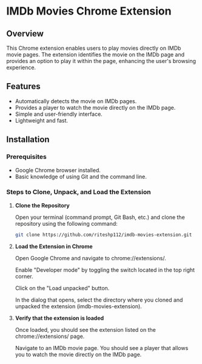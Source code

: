 # IMDb Movies Chrome Extension

## Overview

This Chrome extension enables users to play movies directly on IMDb movie pages. The extension identifies the movie on the IMDb page and provides an option to play it within the page, enhancing the user's browsing experience.

## Features

- Automatically detects the movie on IMDb pages.
- Provides a player to watch the movie directly on the IMDb page.
- Simple and user-friendly interface.
- Lightweight and fast.

## Installation

### Prerequisites

- Google Chrome browser installed.
- Basic knowledge of using Git and the command line.

### Steps to Clone, Unpack, and Load the Extension

1. **Clone the Repository**

   Open your terminal (command prompt, Git Bash, etc.) and clone the repository using the following command:

   ```bash
   git clone https://github.com/riteshp112/imdb-movies-extension.git
   ```

2. **Load the Extension in Chrome**

   Open Google Chrome and navigate to chrome://extensions/.

   Enable "Developer mode" by toggling the switch located in the top right corner.

   Click on the "Load unpacked" button.

   In the dialog that opens, select the directory where you cloned and unpacked the extension (imdb-movies-extension).

3. **Verify that the extension is loaded**

   Once loaded, you should see the extension listed on the chrome://extensions/ page.

   Navigate to an IMDb movie page. You should see a player that allows you to watch the movie directly on the IMDb page.
